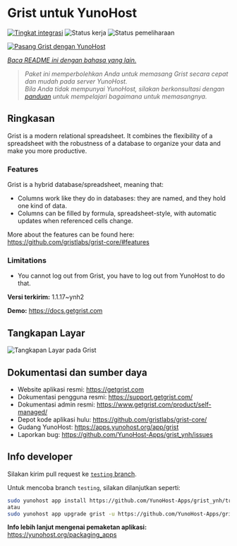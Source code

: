 <!--
N.B.: README ini dibuat secara otomatis oleh <https://github.com/YunoHost/apps/tree/master/tools/readme_generator>
Ini TIDAK boleh diedit dengan tangan.
-->

# Grist untuk YunoHost

[![Tingkat integrasi](https://dash.yunohost.org/integration/grist.svg)](https://ci-apps.yunohost.org/ci/apps/grist/) ![Status kerja](https://ci-apps.yunohost.org/ci/badges/grist.status.svg) ![Status pemeliharaan](https://ci-apps.yunohost.org/ci/badges/grist.maintain.svg)

[![Pasang Grist dengan YunoHost](https://install-app.yunohost.org/install-with-yunohost.svg)](https://install-app.yunohost.org/?app=grist)

*[Baca README ini dengan bahasa yang lain.](./ALL_README.md)*

> *Paket ini memperbolehkan Anda untuk memasang Grist secara cepat dan mudah pada server YunoHost.*  
> *Bila Anda tidak mempunyai YunoHost, silakan berkonsultasi dengan [panduan](https://yunohost.org/install) untuk mempelajari bagaimana untuk memasangnya.*

## Ringkasan

Grist is a modern relational spreadsheet. It combines the flexibility of a spreadsheet with the robustness of a database to organize your data and make you more productive.

### Features

Grist is a hybrid database/spreadsheet, meaning that:

- Columns work like they do in databases: they are named, and they hold one kind of data.
- Columns can be filled by formula, spreadsheet-style, with automatic updates when referenced cells change.

More about the features can be found here: <https://github.com/gristlabs/grist-core/#features>

### Limitations

- You cannot log out from Grist, you have to log out from YunoHost to do that.


**Versi terkirim:** 1.1.17~ynh2

**Demo:** <https://docs.getgrist.com>

## Tangkapan Layar

![Tangkapan Layar pada Grist](./doc/screenshots/grist.jpg)

## Dokumentasi dan sumber daya

- Website aplikasi resmi: <https://getgrist.com>
- Dokumentasi pengguna resmi: <https://support.getgrist.com/>
- Dokumentasi admin resmi: <https://www.getgrist.com/product/self-managed/>
- Depot kode aplikasi hulu: <https://github.com/gristlabs/grist-core/>
- Gudang YunoHost: <https://apps.yunohost.org/app/grist>
- Laporkan bug: <https://github.com/YunoHost-Apps/grist_ynh/issues>

## Info developer

Silakan kirim pull request ke [`testing` branch](https://github.com/YunoHost-Apps/grist_ynh/tree/testing).

Untuk mencoba branch `testing`, silakan dilanjutkan seperti:

```bash
sudo yunohost app install https://github.com/YunoHost-Apps/grist_ynh/tree/testing --debug
atau
sudo yunohost app upgrade grist -u https://github.com/YunoHost-Apps/grist_ynh/tree/testing --debug
```

**Info lebih lanjut mengenai pemaketan aplikasi:** <https://yunohost.org/packaging_apps>
